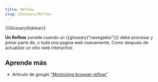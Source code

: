 ```yaml
---
title: Reflow
slug: Glossary/Reflow
---
```


{{GlossarySidebar}}

**Un Reflow** sucede cuando un {{glossary("navegador")}} debe procesar y pintar parte de, o toda una pagina web nuevamente, Como despues de actualizar un sitio web interactivo

## Aprende más

- Artículo de google ["Minimizing browser reflow"](https://developers.google.com/speed/articles/reflow)
